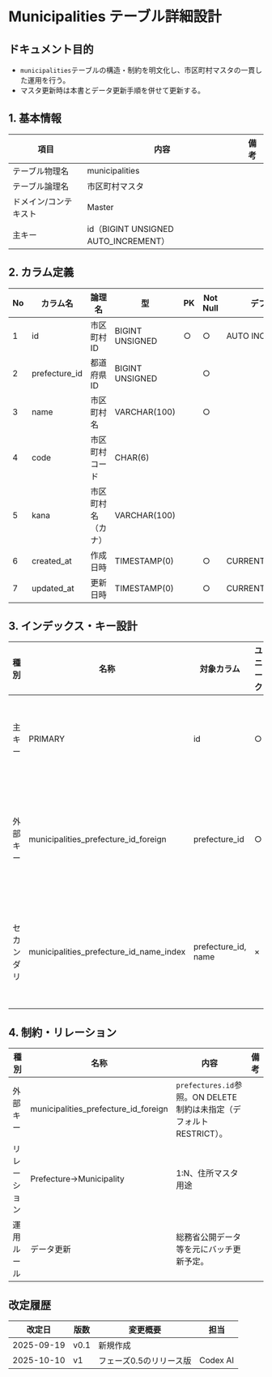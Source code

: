 # Municipalities テーブル詳細設計

## ドキュメント目的
- `municipalities`テーブルの構造・制約を明文化し、市区町村マスタの一貫した運用を行う。
- マスタ更新時は本書とデータ更新手順を併せて更新する。

## 1. 基本情報
| 項目 | 内容 | 備考 |
|---|---|---|
| テーブル物理名 | municipalities |  |
| テーブル論理名 | 市区町村マスタ |  |
| ドメイン/コンテキスト | Master |  |
| 主キー | id（BIGINT UNSIGNED AUTO_INCREMENT） |  |

## 2. カラム定義
| No | カラム名 | 論理名 | 型 | PK | Not Null | デフォルト | 説明/業務ルール | 備考 |
|---|---|---|---|---|---|---|---|---|
| 1 | id | 市区町村ID | BIGINT UNSIGNED | ○ | ○ | AUTO INCREMENT | システム採番。 |  |
| 2 | prefecture_id | 都道府県ID | BIGINT UNSIGNED |  | ○ |  | `prefectures.id`参照。 |  |
| 3 | name | 市区町村名 | VARCHAR(100) |  | ○ |  | 表示名。 |  |
| 4 | code | 市区町村コード | CHAR(6) |  |  |  | 全国地方公共団体コード等。 |  |
| 5 | kana | 市区町村名（カナ） | VARCHAR(100) |  |  |  | 読み仮名。 |  |
| 6 | created_at | 作成日時 | TIMESTAMP(0) |  | ○ | CURRENT_TIMESTAMP | Laravel標準。 |  |
| 7 | updated_at | 更新日時 | TIMESTAMP(0) |  | ○ | CURRENT_TIMESTAMP | Laravel標準。 | on update CURRENT_TIMESTAMP |

## 3. インデックス・キー設計
| 種別 | 名称 | 対象カラム | ユニーク | 用途/目的 | 備考 |
|---|---|---|---|---|---|
| 主キー | PRIMARY | id | ○ | レコード一意性 |  |
| 外部キー | municipalities_prefecture_id_foreign | prefecture_id | ○ | 都道府県マスタ参照 |  |
| セカンダリ | municipalities_prefecture_id_name_index | prefecture_id, name | × | 都道府県内での検索 |  |

## 4. 制約・リレーション
| 種別 | 名称 | 内容 | 備考 |
|---|---|---|---|
| 外部キー | municipalities_prefecture_id_foreign | `prefectures.id`参照。ON DELETE制約は未指定（デフォルトRESTRICT）。 |  |
| リレーション | Prefecture→Municipality | 1:N、住所マスタ用途 |  |
| 運用ルール | データ更新 | 総務省公開データ等を元にバッチ更新予定。 |  |

## 改定履歴
| 改定日 | 版数 | 変更概要 | 担当 |
|---|---|---|---|
| 2025-09-19 | v0.1 | 新規作成 |  |
| 2025-10-10 | v1 | フェーズ0.5のリリース版 | Codex AI |